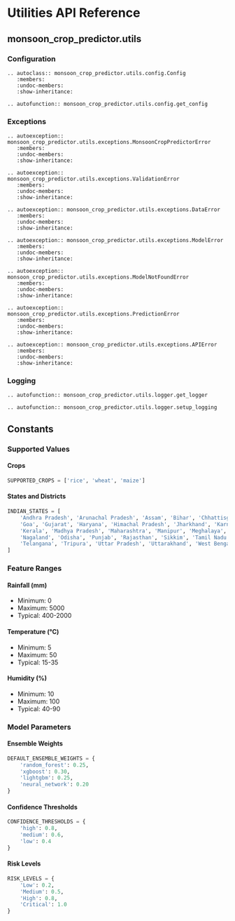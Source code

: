 # Utilities API Reference

## monsoon_crop_predictor.utils

### Configuration

```{eval-rst}
.. autoclass:: monsoon_crop_predictor.utils.config.Config
   :members:
   :undoc-members:
   :show-inheritance:
```

```{eval-rst}
.. autofunction:: monsoon_crop_predictor.utils.config.get_config
```

### Exceptions

```{eval-rst}
.. autoexception:: monsoon_crop_predictor.utils.exceptions.MonsoonCropPredictorError
   :members:
   :undoc-members:
   :show-inheritance:
```

```{eval-rst}
.. autoexception:: monsoon_crop_predictor.utils.exceptions.ValidationError
   :members:
   :undoc-members:
   :show-inheritance:
```

```{eval-rst}
.. autoexception:: monsoon_crop_predictor.utils.exceptions.DataError
   :members:
   :undoc-members:
   :show-inheritance:
```

```{eval-rst}
.. autoexception:: monsoon_crop_predictor.utils.exceptions.ModelError
   :members:
   :undoc-members:
   :show-inheritance:
```

```{eval-rst}
.. autoexception:: monsoon_crop_predictor.utils.exceptions.ModelNotFoundError
   :members:
   :undoc-members:
   :show-inheritance:
```

```{eval-rst}
.. autoexception:: monsoon_crop_predictor.utils.exceptions.PredictionError
   :members:
   :undoc-members:
   :show-inheritance:
```

```{eval-rst}
.. autoexception:: monsoon_crop_predictor.utils.exceptions.APIError
   :members:
   :undoc-members:
   :show-inheritance:
```

### Logging

```{eval-rst}
.. autofunction:: monsoon_crop_predictor.utils.logger.get_logger
```

```{eval-rst}
.. autofunction:: monsoon_crop_predictor.utils.logger.setup_logging
```

## Constants

### Supported Values

#### Crops

```python
SUPPORTED_CROPS = ['rice', 'wheat', 'maize']
```

#### States and Districts

```python
INDIAN_STATES = [
    'Andhra Pradesh', 'Arunachal Pradesh', 'Assam', 'Bihar', 'Chhattisgarh',
    'Goa', 'Gujarat', 'Haryana', 'Himachal Pradesh', 'Jharkhand', 'Karnataka',
    'Kerala', 'Madhya Pradesh', 'Maharashtra', 'Manipur', 'Meghalaya', 'Mizoram',
    'Nagaland', 'Odisha', 'Punjab', 'Rajasthan', 'Sikkim', 'Tamil Nadu',
    'Telangana', 'Tripura', 'Uttar Pradesh', 'Uttarakhand', 'West Bengal'
]
```

### Feature Ranges

#### Rainfall (mm)

- Minimum: 0
- Maximum: 5000
- Typical: 400-2000

#### Temperature (°C)

- Minimum: 5
- Maximum: 50
- Typical: 15-35

#### Humidity (%)

- Minimum: 10
- Maximum: 100
- Typical: 40-90

### Model Parameters

#### Ensemble Weights

```python
DEFAULT_ENSEMBLE_WEIGHTS = {
    'random_forest': 0.25,
    'xgboost': 0.30,
    'lightgbm': 0.25,
    'neural_network': 0.20
}
```

#### Confidence Thresholds

```python
CONFIDENCE_THRESHOLDS = {
    'high': 0.8,
    'medium': 0.6,
    'low': 0.4
}
```

#### Risk Levels

```python
RISK_LEVELS = {
    'Low': 0.2,
    'Medium': 0.5,
    'High': 0.8,
    'Critical': 1.0
}
```
